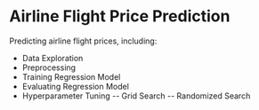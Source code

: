 # Airline Flight Price Prediction

Predicting airline flight prices, including:
- Data Exploration
- Preprocessing
- Training Regression Model
- Evaluating Regression Model
- Hyperparameter Tuning
-- Grid Search
-- Randomized Search
